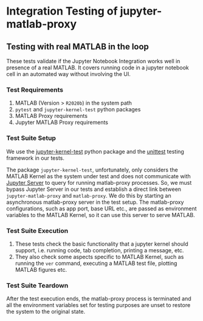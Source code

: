 # Integration Testing of jupyter-matlab-proxy

## Testing with real MATLAB in the loop

These tests validate if the Jupyter Notebook Integration works well in presence of a real MATLAB. It covers running code in a jupyter notebook cell in an automated way without involving the UI.

### Test Requirements
1. MATLAB (Version > `R2020b`) in the system path
2. `pytest` and `jupyter-kernel-test` python packages
3. MATLAB Proxy requirements
4. Jupyter MATLAB Proxy requirements
### Test Suite Setup
We use the [jupyter-kernel-test](https://github.com/jupyter/jupyter_kernel_test) python package and the [unittest](https://docs.python.org/3/library/unittest.html) testing framework in our tests.

The package `jupyter-kernel-test`, unfortunately, only considers the MATLAB Kernel as the system under test and does not communicate with [Jupyter Server](https://github.com/jupyter-server/jupyter_server) to query for running matlab-proxy processes. So, we must bypass Jupyter Server in our tests and establish a direct link between `jupyter-matlab-proxy` and `matlab-proxy`. We do this by starting an asynchronous matlab-proxy server in the test setup. The matlab-proxy configurations, such as app port, base URL etc., are passed as environment variables to the MATLAB Kernel, so it can use this server to serve MATLAB.

### Test Suite Execution
1. These tests check the basic functionality that a jupyter kernel should support, i.e. running code, tab completion, printing a message, etc.
2. They also check some aspects specific to MATLAB Kernel, such as running the `ver` command, executing a MATLAB test file, plotting MATLAB figures etc.

### Test Suite Teardown
After the test execution ends, the matlab-proxy process is terminated and all the environment variables set for testing purposes are unset to restore the system to the original state.
